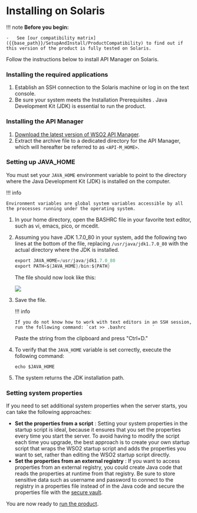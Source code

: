 # Installing on Solaris

!!! note
    **Before you begin:**

    -   See [our compatibility matrix]({{base_path}}/SetupAndInstall/ProductCompatibility) to find out if this version of the product is fully tested on Solaris.


Follow the instructions below to install API Manager on Solaris.

### Installing the required applications

1.  Establish an SSH connection to the Solaris machine or log in on the text console.
2.  Be sure your system meets the Installation Prerequisites . Java Development Kit (JDK) is essential to run the product.

### Installing the API Manager

1.  [Download the latest version of WSO2 API Manager](https://wso2.com/api-management/).
2.  Extract the archive file to a dedicated directory for the API Manager, which will hereafter be referred to as `<API-M_HOME>`.

### Setting up JAVA\_HOME

You must set your `JAVA_HOME` environment variable to point to the directory where the Java Development Kit (JDK) is installed on the computer.

!!! info

    Environment variables are global system variables accessible by all the processes running under the operating system.


1.  In your home directory, open the BASHRC file in your favorite text editor, such as vi, emacs, pico, or mcedit.
2.  Assuming you have JDK 1.7.0\_80 in your system, add the following two lines at the bottom of the file, replacing `/usr/java/jdk1.7.0_80` with the actual directory where the JDK is installed.

    ``` java
    export JAVA_HOME=/usr/java/jdk1.7.0_80
    export PATH=${JAVA_HOME}/bin:${PATH}
    ```

    The file should now look like this:

    ![]({{base_path}}/assets/attachments/103334399/103334401.png)

3.  Save the file.

    !!! info
        
        If you do not know how to work with text editors in an SSH session, run the following command: `cat >> .bashrc          `

    Paste the string from the clipboard and press "Ctrl+D."


4.  To verify that the `JAVA_HOME` variable is set correctly, execute the following command:

    `echo $JAVA_HOME`

5.  The system returns the JDK installation path.

### Setting system properties

If you need to set additional system properties when the server starts, you can take the following approaches:

-   **Set the properties from a script** : Setting your system properties in the startup script is ideal, because it ensures that you set the properties every time you start the server. To avoid having to modify the script each time you upgrade, the best approach is to create your own startup script that wraps the WSO2 startup script and adds the properties you want to set, rather than editing the WSO2 startup script directly.
-   **Set the properties from an external registry** : If you want to access properties from an external registry, you could create Java code that reads the properties at runtime from that registry. Be sure to store sensitive data such as username and password to connect to the registry in a properties file instead of in the Java code and secure the properties file with the [secure vault]({{base_path}}/Administer/ProductSecurity/General/LoginsAndPasswords/admin-carbon-secure-vault-implementation).

You are now ready to [run the product]({{base_path}}/SetupAndInstall/InstallationGuide/running-the-product/).
